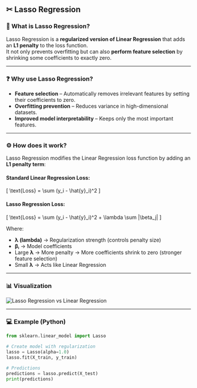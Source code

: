 ## ✂ Lasso Regression

### 📌 What is Lasso Regression?
Lasso Regression is a **regularized version of Linear Regression** that adds an **L1 penalty** to the loss function.  
It not only prevents overfitting but can also **perform feature selection** by shrinking some coefficients to exactly zero.

---

### ❓ Why use Lasso Regression?
- **Feature selection** – Automatically removes irrelevant features by setting their coefficients to zero.  
- **Overfitting prevention** – Reduces variance in high-dimensional datasets.  
- **Improved model interpretability** – Keeps only the most important features.  

---

### ⚙ How does it work?
Lasso Regression modifies the Linear Regression loss function by adding an **L1 penalty term**:

#### Standard Linear Regression Loss:
\[
\text{Loss} = \sum (y_i - \hat{y}_i)^2
\]

#### Lasso Regression Loss:
\[
\text{Loss} = \sum (y_i - \hat{y}_i)^2 + \lambda \sum |\beta_j|
\]

Where:  
- **λ (lambda)** → Regularization strength (controls penalty size)  
- **βᵢ** → Model coefficients  
- Large **λ** → More penalty → More coefficients shrink to zero (stronger feature selection)  
- Small **λ** → Acts like Linear Regression  

---

### 📊 Visualization
![Lasso Regression vs Linear Regression](https://media.licdn.com/dms/image/v2/C5612AQEubqIMPzIWsA/article-cover_image-shrink_720_1280/article-cover_image-shrink_720_1280/0/1603631920705?e=1760572800&v=beta&t=eFVjx3WmIM2pHRPpghKE8hzpus3Dr4qY47pfRTClZio)


---

### 💻 Example (Python)
```python
from sklearn.linear_model import Lasso

# Create model with regularization
lasso = Lasso(alpha=1.0)
lasso.fit(X_train, y_train)

# Predictions
predictions = lasso.predict(X_test)
print(predictions)
